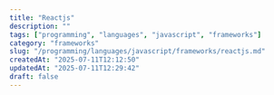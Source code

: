 ```yaml
---
title: "Reactjs"
description: ""
tags: ["programming", "languages", "javascript", "frameworks"]
category: "frameworks"
slug: "/programming/languages/javascript/frameworks/reactjs.md"
createdAt: "2025-07-11T12:12:50"
updatedAt: "2025-07-11T12:29:42"
draft: false
---
```

